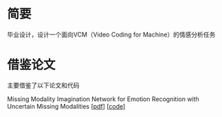 # 简要

毕业设计，设计一个面向VCM（Video Coding for Machine）的情感分析任务

# 借鉴论文

主要借鉴了以下论文和代码

Missing Modality Imagination Network for Emotion Recognition with Uncertain Missing Modalities [[pdf](https://aclanthology.org/2021.acl-long.203.pdf)] [[code](https://github.com/aim3-ruc/mmin/tree/master)]